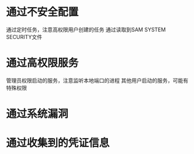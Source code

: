 # 通过不安全配置
通过定时任务，注意高权限用户创建的任务
通过读取到SAM SYSTEM SECURITY文件
# 通过高权限服务
管理员权限启动的服务，注意监听本地端口的进程
其他用户启动的服务，可能有特殊权限

# 通过系统漏洞

# 通过收集到的凭证信息